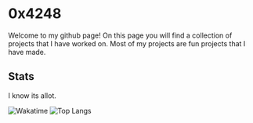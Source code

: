 # 0x4248

Welcome to my github page! On this page you will find a collection of projects that I have worked on. Most of my projects are fun projects that I have made.

## Stats

I know its allot. 

![Wakatime](https://github-readme-stats.vercel.app/api/wakatime?username=0x4248&layout=compact&theme=transparent)
![Top Langs](https://github-readme-stats.vercel.app/api/top-langs/?username=0x4248&hide=html,css,jupyter%20notebook&langs_count=40&layout=donut&theme=transparent)
